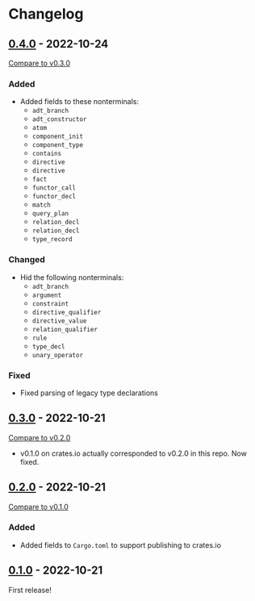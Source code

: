 # Changelog

<!-- See: https://keepachangelog.com/en/1.0.0/ -->

## [0.4.0] - 2022-10-24

[Compare to v0.3.0][0.3.0...0.4.0]

### Added

- Added fields to these nonterminals:
  - `adt_branch`
  - `adt_constructor`
  - `atom`
  - `component_init`
  - `component_type`
  - `contains`
  - `directive`
  - `directive`
  - `fact`
  - `functor_call`
  - `functor_decl`
  - `match`
  - `query_plan`
  - `relation_decl`
  - `relation_decl`
  - `type_record`

### Changed

- Hid the following nonterminals:
  - `adt_branch`
  - `argument`
  - `constraint`
  - `directive_qualifier`
  - `directive_value`
  - `relation_qualifier`
  - `rule`
  - `type_decl`
  - `unary_operator`

### Fixed

- Fixed parsing of legacy type declarations

## [0.3.0] - 2022-10-21

[Compare to v0.2.0][0.2.0...0.3.0]

- v0.1.0 on crates.io actually corresponded to v0.2.0 in this repo. Now fixed.

## [0.2.0] - 2022-10-21

[Compare to v0.1.0][0.1.0...0.2.0]

### Added

- Added fields to `Cargo.toml` to support publishing to crates.io

## [0.1.0] - 2022-10-21

First release!

[0.1.0]: https://github.com/langston-barrett/tree-sitter-souffle/releases/tag/v0.1.0
[0.2.0]: https://github.com/langston-barrett/tree-sitter-souffle/releases/tag/v0.2.0
[0.3.0]: https://github.com/langston-barrett/tree-sitter-souffle/releases/tag/v0.3.0
[0.4.0]: https://github.com/langston-barrett/tree-sitter-souffle/releases/tag/v0.4.0
[0.3.0...0.4.0]: https://github.com/langston-barrett/tree-sitter-souffle/compare/v0.3.0...v0.4.0
[0.2.0...0.3.0]: https://github.com/langston-barrett/tree-sitter-souffle/compare/v0.2.0...v0.3.0
[0.1.0...0.2.0]: https://github.com/langston-barrett/tree-sitter-souffle/compare/v0.1.0...v0.2.0

